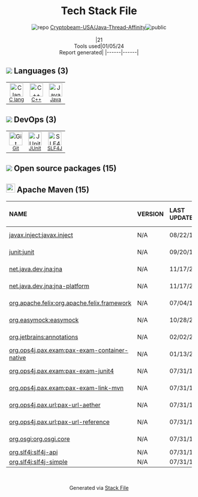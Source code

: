 <!--
&lt;--- Readme.md Snippet without images Start ---&gt;
## Tech Stack
Cryptobeam-USA/Java-Thread-Affinity is built on the following main stack:

- [Java](https://www.java.com) – Languages
- [C++](http://www.cplusplus.com/) – Languages
- [C lang](http://en.wikipedia.org/wiki/C_(programming_language)) – Languages
- [JUnit](http://junit.org/) – Testing Frameworks
- [SLF4J](http://slf4j.org/) – Log Management

Full tech stack [here](/techstack.md)

&lt;--- Readme.md Snippet without images End ---&gt;

&lt;--- Readme.md Snippet with images Start ---&gt;
## Tech Stack
Cryptobeam-USA/Java-Thread-Affinity is built on the following main stack:

- <img width='25' height='25' src='https://img.stackshare.io/service/995/K85ZWV2F.png' alt='Java'/> [Java](https://www.java.com) – Languages
- <img width='25' height='25' src='https://img.stackshare.io/service/1049/cplusplus.png' alt='C++'/> [C++](http://www.cplusplus.com/) – Languages
- <img width='25' height='25' src='https://img.stackshare.io/no-img-open-source.png' alt='C lang'/> [C lang](http://en.wikipedia.org/wiki/C_(programming_language)) – Languages
- <img width='25' height='25' src='https://img.stackshare.io/service/2020/874086.png' alt='JUnit'/> [JUnit](http://junit.org/) – Testing Frameworks
- <img width='25' height='25' src='https://img.stackshare.io/service/2805/05518ecaa42841e834421e9d6987b04f_400x400.png' alt='SLF4J'/> [SLF4J](http://slf4j.org/) – Log Management

Full tech stack [here](/techstack.md)

&lt;--- Readme.md Snippet with images End ---&gt;
-->
<div align="center">

# Tech Stack File
![](https://img.stackshare.io/repo.svg "repo") [Cryptobeam-USA/Java-Thread-Affinity](https://github.com/Cryptobeam-USA/Java-Thread-Affinity)![](https://img.stackshare.io/public_badge.svg "public")
<br/><br/>
|21<br/>Tools used|01/05/24 <br/>Report generated|
|------|------|
</div>

## <img src='https://img.stackshare.io/languages.svg'/> Languages (3)
<table><tr>
  <td align='center'>
  <img width='36' height='36' src='https://img.stackshare.io/no-img-open-source.png' alt='C lang'>
  <br>
  <sub><a href="http://en.wikipedia.org/wiki/C_(programming_language)">C lang</a></sub>
  <br>
  <sub></sub>
</td>

<td align='center'>
  <img width='36' height='36' src='https://img.stackshare.io/service/1049/cplusplus.png' alt='C++'>
  <br>
  <sub><a href="http://www.cplusplus.com/">C++</a></sub>
  <br>
  <sub></sub>
</td>

<td align='center'>
  <img width='36' height='36' src='https://img.stackshare.io/service/995/K85ZWV2F.png' alt='Java'>
  <br>
  <sub><a href="https://www.java.com">Java</a></sub>
  <br>
  <sub></sub>
</td>

</tr>
</table>

## <img src='https://img.stackshare.io/devops.svg'/> DevOps (3)
<table><tr>
  <td align='center'>
  <img width='36' height='36' src='https://img.stackshare.io/service/1046/git.png' alt='Git'>
  <br>
  <sub><a href="http://git-scm.com/">Git</a></sub>
  <br>
  <sub></sub>
</td>

<td align='center'>
  <img width='36' height='36' src='https://img.stackshare.io/service/2020/874086.png' alt='JUnit'>
  <br>
  <sub><a href="http://junit.org/">JUnit</a></sub>
  <br>
  <sub></sub>
</td>

<td align='center'>
  <img width='36' height='36' src='https://img.stackshare.io/service/2805/05518ecaa42841e834421e9d6987b04f_400x400.png' alt='SLF4J'>
  <br>
  <sub><a href="http://slf4j.org/">SLF4J</a></sub>
  <br>
  <sub></sub>
</td>

</tr>
</table>


## <img src='https://img.stackshare.io/group.svg' /> Open source packages (15)</h2>

## <img width='24' height='24' src='https://img.stackshare.io/package_manager/977/default_9833f2ef0bbc2a946b4cc5e9307264033361076b.png'/> Apache Maven (15)

|NAME|VERSION|LAST UPDATED|LAST UPDATED BY|LICENSE|VULNERABILITIES|
|:------|:------|:------|:------|:------|:------|
|[javax.inject:javax.inject](http://code.google.com/p/atinject/)|N/A|08/22/19|Peter Lawrey |Apache-2.0|N/A|
|[junit:junit](http://junit.org)|N/A|09/20/13|Peter Lawrey |EPL-1.0|N/A|
|[net.java.dev.jna:jna](https://github.com/java-native-access/jna)|N/A|11/17/21|Nick Tindall |Apache-2.0|N/A|
|[net.java.dev.jna:jna-platform](https://github.com/java-native-access/jna)|N/A|11/17/21|Nick Tindall |Apache-2.0|N/A|
|[org.apache.felix:org.apache.felix.framework](http://felix.apache.org/)|N/A|07/04/18|teamcity_hft |Apache-2.0|N/A|
|[org.easymock:easymock](http://easymock.org)|N/A|10/28/21|Nick Tindall |Apache-2.0|N/A|
|[org.jetbrains:annotations](https://github.com/JetBrains/java-annotations)|N/A|02/02/22|Ilya Kaznacheev |Apache-2.0|N/A|
|[org.ops4j.pax.exam:pax-exam-container-native](http://team.ops4j.org/wiki/display/paxexam4/)|N/A|01/13/21|teamcity_hft |Apache-2.0|N/A|
|[org.ops4j.pax.exam:pax-exam-junit4](http://team.ops4j.org/wiki/display/paxexam/)|N/A|07/31/17|epickrram |Apache-2.0|N/A|
|[org.ops4j.pax.exam:pax-exam-link-mvn](http://team.ops4j.org/wiki/display/paxexam/)|N/A|07/31/17|epickrram |Apache-2.0|N/A|
|[org.ops4j.pax.url:pax-url-aether](http://team.ops4j.org/wiki/display/paxurl)|N/A|07/31/17|epickrram |Apache-2.0|N/A|
|[org.ops4j.pax.url:pax-url-reference](http://team.ops4j.org/wiki/display/paxurl)|N/A|07/31/17|epickrram |Apache-2.0|N/A|
|[org.osgi:org.osgi.core](http://www.osgi.org)|N/A|07/31/17|epickrram |Apache-2.0|N/A|
|[org.slf4j:slf4j-api](http://www.slf4j.org)|N/A|07/31/17|epickrram |MIT|N/A|
|[org.slf4j:slf4j-simple](http://www.slf4j.org)|N/A|07/31/17|epickrram |MIT|N/A|

<br/>
<div align='center'>

Generated via [Stack File](https://github.com/marketplace/stack-file)
